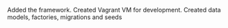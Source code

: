 Added the framework.
Created Vagrant VM for development.
Created data models, factories, migrations and seeds
